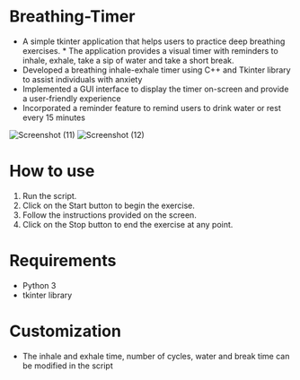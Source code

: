 # Breathing-Timer
* A simple tkinter application that helps users to practice deep breathing exercises. * The application provides a visual timer with reminders to inhale, exhale, take a sip of water and take a short break.
* Developed a breathing inhale-exhale timer using C++ and Tkinter library to assist individuals with anxiety
* Implemented a GUI interface to display the timer on-screen and provide a user-friendly experience
* Incorporated a reminder feature to remind users to drink water or rest every 15 minutes

![Screenshot (11)](https://user-images.githubusercontent.com/108284485/213639789-ac05d556-688a-48db-9a2e-2901d125f5fa.png) ![Screenshot (12)](https://user-images.githubusercontent.com/108284485/213640278-b94f8af0-66bd-4b88-ad28-596e23ad4d18.png)


# How to use
1. Run the script. 
2. Click on the Start button to begin the exercise.
3. Follow the instructions provided on the screen.
4. Click on the Stop button to end the exercise at any point.

# Requirements
* Python 3
* tkinter library

# Customization
* The inhale and exhale time, number of cycles, water and break time can be modified in the script
